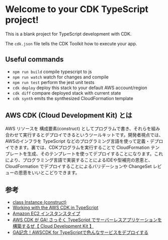 # Welcome to your CDK TypeScript project!

This is a blank project for TypeScript development with CDK.

The `cdk.json` file tells the CDK Toolkit how to execute your app.

## Useful commands

 * `npm run build`   compile typescript to js
 * `npm run watch`   watch for changes and compile
 * `npm run test`    perform the jest unit tests
 * `cdk deploy`      deploy this stack to your default AWS account/region
 * `cdk diff`        compare deployed stack with current state
 * `cdk synth`       emits the synthesized CloudFormation template

 ## AWS CDK (Cloud Development Kit) とは

AWS リソースを 構成要素(construct) としてプログラムで書き、それらを組み合わせて実行するとデプロイできるというツールキットです。開発者視点では、AWSのインフラを TypeScript などのプログラミング言語を使って定義・デプロイできます。裏では、CDKプログラムを実行することで CloudFormation テンプレートを生成、そのテンプレートを使ってデプロイすることになります。これにより、プログラミング言語で実装することによるIDEや型補完の恩恵と、 CloudFormation でデプロイすることによるバリデーションや ChangeSet レビューの恩恵をいいとこどりできます。

## 参考
- [class Instance (construct)](https://docs.aws.amazon.com/cdk/api/latest/docs/@aws-cdk_aws-ec2.Instance.html)
- [Working with the AWS CDK in TypeScript](https://docs.aws.amazon.com/cdk/latest/guide/work-with-cdk-typescript.html)
- [Amazon EC2 インスタンスタイプ](https://aws.amazon.com/jp/ec2/instance-types/)
- [AWS CDK が GA! さっそく TypeScript でサーバーレスアプリケーションを構築するぜ【 Cloud Development Kit 】](https://dev.classmethod.jp/articles/aws-cdk-ga-serverless-application/)
- [GA記念！AWSCDK for TypeScriptで色んなサービスをデプロイする](https://qiita.com/is_ryo/items/8e6787a457a84447461a)